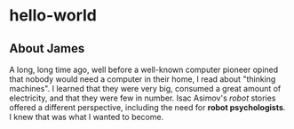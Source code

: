 # hello-world

## About James
A long, long time ago, well before a well-known computer pioneer opined that nobody would need a computer in their home, I read about "thinking machines". I learned that they were very big, consumed a great amount of electricity, and that they were few in number. Isac Asimov's *robot* stories offered a different perspective, including the need for **robot psychologists**. I knew that was what I wanted to become.

